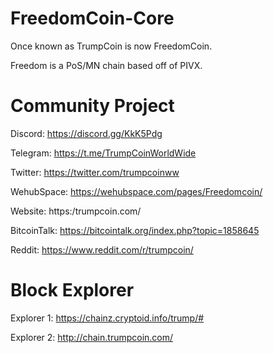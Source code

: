 # FreedomCoin-Core
Once known as TrumpCoin is now FreedomCoin.

Freedom is a PoS/MN chain based off of PIVX.

# Community Project
Discord: https://discord.gg/KkK5Pdg

Telegram: https://t.me/TrumpCoinWorldWide

Twitter: https://twitter.com/trumpcoinww

WehubSpace: https://wehubspace.com/pages/Freedomcoin/

Website: https:/trumpcoin.com/

BitcoinTalk: https://bitcointalk.org/index.php?topic=1858645

Reddit: https://www.reddit.com/r/trumpcoin/


# Block Explorer
Explorer 1: https://chainz.cryptoid.info/trump/#

Explorer 2: http://chain.trumpcoin.com/
